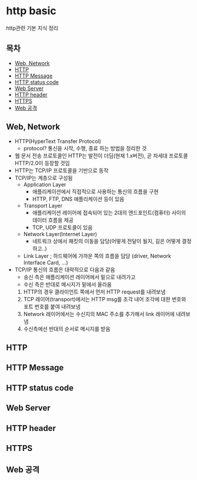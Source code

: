 # http basic
http관련 기본 지식 정리

## 목차
- [Web, Network](#1)
- [HTTP](#2)
- [HTTP Message](#3)
- [HTTP status code](#4)
- [Web Server](#5)
- [HTTP header](#6)
- [HTTPS](#7)
- [Web 공격](#8)

## <a name='1'>Web, Network</a>
- HTTP(HyperText Transfer Protocol) 
  - protocol? 통신을 시작, 수행, 종료 하는 방법을 정리한 것
- 웹 문서 전송 프로토콜인 HTTP는 발전이 더딤(현재 1.x버전), 곧 차세대 프로토콜 HTTP/2.0이 등장할 것임
- HTTP는 TCP/IP 프로토콜을 기반으로 동작
- TCP/IP는 계층으로 구성됨
  - Application Layer
    - 애플리케이션에서 직접적으로 사용하는 통신의 흐름을 구현
    - HTTP, FTP, DNS 애플리케이션 등이 있음
  - Transport Layer 
    - 애플리케이션 레이어에 접속되어 있는 2대의 엔드포인트(컴퓨터) 사이의 데이터 흐름을 제공
    - TCP, UDP 프로토콜이 있음
  - Network Layer(Internet Layer)
    - 네트워크 상에서 패킷의 이동을 담당(어떻게 전달이 될지, 길은 어떻게 결정하고..)
  - Link Layer ; 하드웨어에 가까운 쪽의 흐름을 담당 (driver, Network Interface Card, ...)
- TCP/IP 통신의 흐름은 대략적으로 다음과 같음
  - 송신 측은 애플리케이션 레이어에서 밑으로 내려가고
  - 수신 측은 반대로 메시지가 밑에서 올라옴
  1. HTTP의 경우 클라이언트 쪽에서 먼저 HTTP request를 내려보냄
  2. TCP 레이어(transport)에서는 HTTP msg를 조각 내어 조각에 대한 번호와 포트 번호를 붙여 내려보냄
  3. Network 레이어에서는 수신지의 MAC 주소를 추가해서 link 레이어에 내려보냄
  4. 수신측에선 반대의 순서로 메시지를 받음
## <a name='2'>HTTP</a>


## <a name='3'>HTTP Message</a>


## <a name='4'>HTTP status code</a>


## <a name='5'>Web Server</a>


## <a name='6'>HTTP header</a>


## <a name='7'>HTTPS</a>


## <a name='8'>Web 공격</a> 
